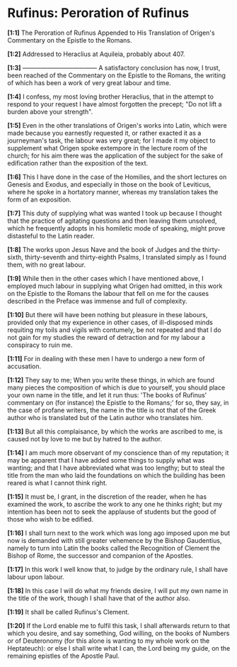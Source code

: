 # Rufinus: Peroration of Rufinus

**[1:1]** The Peroration of Rufinus Appended to His Translation of Origen's Commentary on the Epistle to the Romans.

**[1:2]** Addressed to Heraclius at Aquileia, probably about 407.

**[1:3]** ————————————  A satisfactory conclusion has now, I trust, been reached of the Commentary on the Epistle to the Romans, the writing of which has been a work of very great labour and time.

**[1:4]** I confess, my most loving brother Heraclius, that in the attempt to respond to your request I have almost forgotten the precept; "Do not lift a burden above your strength".

**[1:5]** Even in the other translations of Origen's works into Latin, which were made because you earnestly requested it, or rather exacted it as a journeyman's task, the labour was very great; for I made it my object to supplement what Origen spoke extempore in the lecture room of the church; for his aim there was the application of the subject for the sake of edification rather than the exposition of the text.

**[1:6]** This I have done in the case of the Homilies, and the short lectures on Genesis and Exodus, and especially in those on the book of Leviticus, where he spoke in a hortatory manner, whereas my translation takes the form of an exposition.

**[1:7]** This duty of supplying what was wanted I took up because I thought that the practice of agitating questions and then leaving them unsolved, which he frequently adopts in his homiletic mode of speaking, might prove distasteful to the Latin reader.

**[1:8]** The works upon Jesus Nave and the book of Judges and the thirty-sixth, thirty-seventh and thirty-eighth Psalms, I translated simply as I found them, with no great labour.

**[1:9]** While then in the other cases which I have mentioned above, I employed much labour in supplying what Origen had omitted, in this work on the Epistle to the Romans the labour that fell on me for the causes described in the Preface was immense and full of complexity.

**[1:10]** But there will have been nothing but pleasure in these labours, provided only that my experience in other cases, of ill-disposed minds requiting my toils and vigils with contumely, be not repeated and that I do not gain for my studies the reward of detraction and for my labour a conspiracy to ruin me.

**[1:11]** For in dealing with these men I have to undergo a new form of accusation.

**[1:12]** They say to me; When you write these things, in which are found many pieces the composition of which is due to yourself, you should place your own name in the title, and let it run thus: 'The books of Rufinus' commentary on (for instance) the Epistle to the Romans;' for so, they say, in the case of profane writers, the name in the title is not that of the Greek author who is translated but of the Latin author who translates him.

**[1:13]** But all this complaisance, by which the works are ascribed to me, is caused not by love to me but by hatred to the author.

**[1:14]** I am much more observant of my conscience than of my reputation; it may be apparent that I have added some things to supply what was wanting; and that I have abbreviated what was too lengthy; but to steal the title from the man who laid the foundations on which the building has been reared is what I cannot think right.

**[1:15]** It must be, I grant, in the discretion of the reader, when he has examined the work, to ascribe the work to any one he thinks right; but my intention has been not to seek the applause of students but the good of those who wish to be edified.

**[1:16]** I shall turn next to the work which was long ago imposed upon me but now is demanded with still greater vehemence by the Bishop Gaudentius, namely to turn into Latin the books called the Recognition of Clement the Bishop of Rome, the successor and companion of the Apostles.

**[1:17]** In this work I well know that, to judge by the ordinary rule, I shall have labour upon labour.

**[1:18]** In this case I will do what my friends desire, I will put my own name in the title of the work, though I shall have that of the author also.

**[1:19]** It shall be called Rufinus's Clement.

**[1:20]** If the Lord enable me to fulfil this task, I shall afterwards return to that which you desire, and say something, God willing, on the books of Numbers or of Deuteronomy (for this alone is wanting to my whole work on the Heptateuch): or else I shall write what I can, the Lord being my guide, on the remaining epistles of the Apostle Paul.

